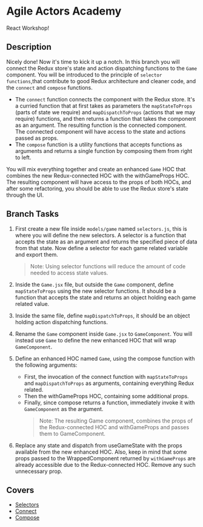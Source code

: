 # Agile Actors Academy

React Workshop!

## Description

Nicely done! Now it's time to kick it up a notch. In this branch you will connect the Redux store's state and action dispatching functions to the `Game` component. You will be introduced to the principle of `selector functions`,that contribute to good Redux architecture and cleaner code, and the `connect` and `compose` functions.

- The `connect` function connects the component with the Redux store. It's a curried function that at first takes as parameters the `mapStateToProps` (parts of state we require) and `mapDispatchToProps` (actions that we may require) functions, and then returns a function that takes the component as an argument. The resulting function is the connected component. The connected component will have access to the state and actions passed as props.
- The `compose` function is a utility functions that accepts functions as arguments and returns a single function by composing them from right to left.

You will mix everything together and create an enhanced `Game` HOC that combines the new Redux-connected HOC with the withGameProps HOC. The resulting component will have access to the props of both HOCs, and after some refactoring, you should be able to use the Redux store's state through the UI.

## Branch Tasks

1. First create a new file inside `models/game` named `selectors.js`, this is where you will define the new selectors. A selector is a function that accepts the state as an argument and returns the specified piece of data from that state. Now define a selector for each game related variable and export them.

   > Note: Using selector functions will reduce the amount of code needed to access state values.

2. Inside the `Game.jsx` file, but outside the `Game` component, define `mapStateToProps` using the new selector functions. It should be a function that accepts the state and returns an object holding each game related value.

3. Inside the same file, define `mapDispatchToProps`, it should be an object holding action dispatching functions.

4. Rename the `Game` component inside `Game.jsx` to `GameComponent`. You will instead use `Game` to define the new enhanced HOC that will wrap `GameComponent`.

5. Define an enhanced HOC named `Game`, using the compose function with the following arguments:

   - First, the invocation of the connect function with `mapStateToProps` and `mapDispatchToProps` as arguments, containing everything Redux related.
   - Then the withGameProps HOC, containing some additional props.
   - Finally, since compose returns a function, immediately invoke it with `GameComponent` as the argument.
     > Note: The resulting Game component, combines the props of the Redux-connected HOC and withGameProps and passes them to GameComponent.

6. Replace any state and dispatch from useGameState with the props available from the new enhanced HOC. Also, keep in mind that some props passed to the WrappedComponent returned by `withGameProps` are already accessible due to the Redux-connected HOC. Remove any such unnecessary prop.

## Covers

- [Selectors](https://redux.js.org/usage/deriving-data-selectors)
- [Connect](https://react-redux.js.org/api/connect)
- [Compose](https://redux.js.org/api/compose)
